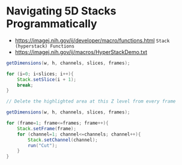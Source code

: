 # Navigating 5D Stacks Programmatically

* https://imagej.nih.gov/ij/developer/macro/functions.html `Stack (hyperstack) Functions`
* https://imagej.nih.gov/ij/macros/HyperStackDemo.txt

```java
getDimensions(w, h, channels, slices, frames);

for (i=0; i<slices; i++){
	Stack.setSlice(i + 1);
	break;
}
```

```java
// Delete the highlighted area at this Z level from every frame

getDimensions(w, h, channels, slices, frames);

for (frame=1; frame<=frames; frame++){
	Stack.setFrame(frame);
	for (channel=1; channel<=channels; channel++){
		Stack.setChannel(channel);
		run("Cut");
	}
}
```
